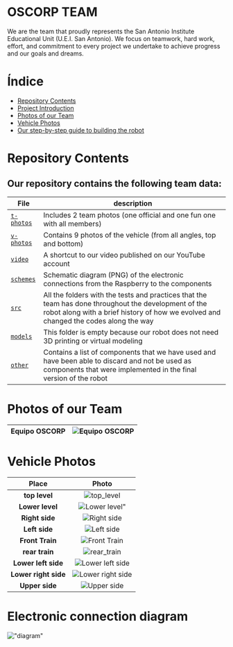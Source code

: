 # OSCORP TEAM
We are the team that proudly represents the San Antonio Institute Educational Unit (U.E.I. San Antonio). We focus on teamwork, hard work, effort, and commitment to every project we undertake to achieve progress and our goals and dreams.

#  Índice
* [Repository Contents](#Repository-Contents)
* [Project Introduction](#Project-Introduction)
* [Photos of our Team](#Photos-of-our-Team)
* [Vehicle Photos](#Vehicle-Photos)
* [Our step-by-step guide to building the robot](#Our-step-by-step-guide-to-building-the-robot)

# Repository Contents
## Our repository contains the following team data:
|File| description|
|------|------|
| [`t-photos`](https://github.com/nestoxuy/OSCORP/tree/main/t-photos)| Includes 2 team photos (one official and one fun one with all members)|
|[`v-photos`](https://github.com/nestoxuy/OSCORP/tree/main/v-photos) |Contains 9 photos of the vehicle (from all angles, top and bottom)|
|[`video`](https://github.com/nestoxuy/OSCORP/tree/main/video) |A shortcut to our video published on our YouTube account|
|[`schemes`](https://github.com/nestoxuy/OSCORP/tree/main/schemes) |Schematic diagram (PNG) of the electronic connections from the Raspberry to the components|
|[`src`](https://github.com/nestoxuy/OSCORP/tree/main/src)|All the folders with the tests and practices that the team has done throughout the development of the robot along with a brief history of how we evolved and changed the codes along the way|
|[`models`](https://github.com/nestoxuy/OSCORP/tree/main/models)|This folder is empty because our robot does not need 3D printing or virtual modeling|
|[`other`](https://github.com/nestoxuy/OSCORP/tree/main/other)|Contains a list of components that we have used and have been able to discard and not be used as components that were implemented in the final version of the robot|

# Photos of our Team
|Equipo OSCORP|![Equipo OSCORP](https://github.com/nestoxuy/OSCORP/blob/main/t-photos/Equipo_OSCORP.jpg)|
|-------|-------|

# Vehicle Photos
|Place|Photo|
|:----:|:----:|
|**top level**| ![top_level](https://github.com/nestoxuy/OSCORP/blob/main/v-photos/Images/Nivel_superior.jpeg)| 
|**Lower level**|![Lower level"](https://github.com/nestoxuy/OSCORP/blob/main/v-photos/Images/Nivel_inferior.jpeg)| 
|**Right side**|![Right side](https://github.com/nestoxuy/OSCORP/blob/main/v-photos/Images/Costado_derecho.jpeg "Costado_derecho")| 
|**Left side**|![Left side](https://github.com/nestoxuy/OSCORP/blob/main/v-photos/Images/Costado_izquierdo.jpeg "Costado_izquierdo")|
|**Front Train**|![Front Train](https://github.com/nestoxuy/OSCORP/blob/main/v-photos/Images/Tren_delantero.jpeg "Tren_delantero")|
|**rear train**|![rear_train](https://github.com/nestoxuy/OSCORP/blob/main/v-photos/Images/Tren_trasero.jpeg "Tren_trasero") |
|**Lower left side**|![Lower left side](https://github.com/nestoxuy/OSCORP/blob/main/v-photos/Images/Lateral_izquierdo_inferior.jpeg "Lateral_inferior_izquierdo") 
|**Lower right side**|![Lower right side](https://github.com/nestoxuy/OSCORP/blob/main/v-photos/Images/Lateral_inferior_derecho.jpeg "Lateral_inferior_derecho")
|**Upper side**|![Upper side](https://github.com/nestoxuy/OSCORP/blob/main/v-photos/Images/Lateral_superior.jpeg "Lateral_superior")|

# Electronic connection diagram
!["diagram"](https://github.com/nestoxuy/OSCORP/blob/main/schemes/Schemes/Esquema.png "esquema")
